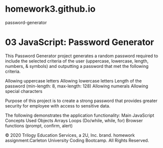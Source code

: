 # homework3.github.io
password-generator
# 03 JavaScript: Password Generator


This Password Generator project generates a random password required to include the selected criteria of the user (uppercase, lowercase, length, numbers, & symbols) and outputting a password that met the following criteria.

Allowing uppercase letters
Allowing lowercase letters
Length of the password (min-length: 8, max-length: 128)
Allowing numerals
Allowing special characters


Purpose of this project is to create a strong password that provides greater security for employee with access to sensitive data.

The following demonstrates the application functionality:
Main JavaScript Concepts Used
Objects
Arrays
Loops (Do/while, while, for)
Browser functions (prompt, confirm, alert)

© 2020 Trilogy Education Services, a 2U, Inc. brand. homework assignment.Carleton University Coding Bootcamp. All Rights Reserved.
